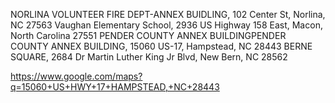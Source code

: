 NORLINA VOLUNTEER FIRE DEPT-ANNEX BUIDLING, 102 Center St, Norlina, NC 27563
Vaughan Elementary School, 2936 US Highway 158 East, Macon, North Carolina 27551
PENDER COUNTY ANNEX BUILDINGPENDER COUNTY ANNEX BUILDING, 15060 US-17, Hampstead, NC 28443
BERNE SQUARE, 2684 Dr Martin Luther King Jr Blvd, New Bern, NC 28562


https://www.google.com/maps?q=15060+US+HWY+17+HAMPSTEAD,+NC+28443
